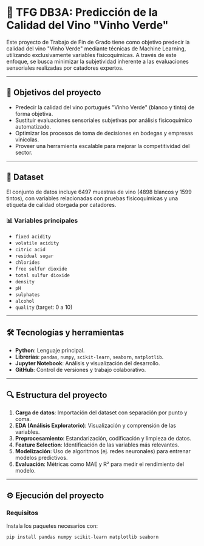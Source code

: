 # 🍷 TFG DB3A: Predicción de la Calidad del Vino "Vinho Verde"

Este proyecto de Trabajo de Fin de Grado tiene como objetivo predecir la calidad del vino "Vinho Verde" mediante técnicas de Machine Learning, utilizando exclusivamente variables fisicoquímicas. 
A través de este enfoque, se busca minimizar la subjetividad inherente a las evaluaciones sensoriales realizadas por catadores expertos.

---

## 📌 Objetivos del proyecto

- Predecir la calidad del vino portugués "Vinho Verde" (blanco y tinto) de forma objetiva.
- Sustituir evaluaciones sensoriales subjetivas por análisis fisicoquímico automatizado.
- Optimizar los procesos de toma de decisiones en bodegas y empresas vinícolas.
- Proveer una herramienta escalable para mejorar la competitividad del sector.

---

## 🧪 Dataset

El conjunto de datos incluye 6497 muestras de vino (4898 blancos y 1599 tintos), con variables relacionadas con pruebas fisicoquímicas y una etiqueta de calidad otorgada por catadores.

### 📊 Variables principales

- `fixed acidity`
- `volatile acidity`
- `citric acid`
- `residual sugar`
- `chlorides`
- `free sulfur dioxide`
- `total sulfur dioxide`
- `density`
- `pH`
- `sulphates`
- `alcohol`
- `quality` (target: 0 a 10)

---

## 🛠️ Tecnologías y herramientas

- **Python**: Lenguaje principal.
- **Librerías**: `pandas`, `numpy`, `scikit-learn`, `seaborn`, `matplotlib`.
- **Jupyter Notebook**: Análisis y visualización del desarrollo.
- **GitHub**: Control de versiones y trabajo colaborativo.

---

## 🔍 Estructura del proyecto

1. **Carga de datos**: Importación del dataset con separación por punto y coma.
2. **EDA (Análisis Exploratorio)**: Visualización y comprensión de las variables.
3. **Preprocesamiento**: Estandarización, codificación y limpieza de datos.
4. **Feature Selection**: Identificación de las variables más relevantes.
5. **Modelización**: Uso de algoritmos (ej. redes neuronales) para entrenar modelos predictivos.
6. **Evaluación**: Métricas como MAE y R² para medir el rendimiento del modelo.

---

## ⚙️ Ejecución del proyecto

### Requisitos

Instala los paquetes necesarios con:

```bash
pip install pandas numpy scikit-learn matplotlib seaborn
